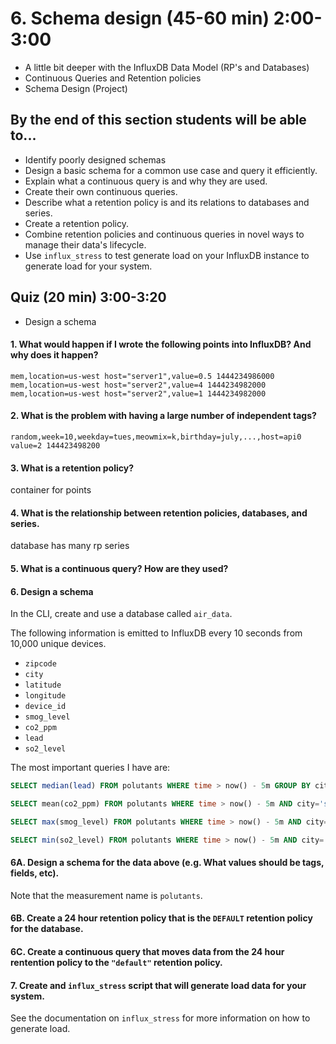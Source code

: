 # 6. Schema design (45-60 min) 2:00-3:00
* A little bit deeper with the InfluxDB Data Model (RP's and Databases)
* Continuous Queries and Retention policies
* Schema Design (Project)

## By the end of this section students will be able to...

* Identify poorly designed schemas
* Design a basic schema for a common use case and query it efficiently.
* Explain what a continuous query is and why they are used.
* Create their own continuous queries.
* Describe what a retention policy is and its relations to databases and series.
* Create a retention policy.
* Combine retention policies and continuous queries in novel ways to manage their data's lifecycle.
* Use `influx_stress` to test generate load on your InfluxDB instance to generate load for your system.

## Quiz (20 min) 3:00-3:20

* Design a schema

#### 1. What would happen if I wrote the following points into InfluxDB? And why does it happen?
```
mem,location=us-west host="server1",value=0.5 1444234986000
mem,location=us-west host="server2",value=4 1444234982000
mem,location=us-west host="server2",value=1 1444234982000
```

#### 2. What is the problem with having a large number of independent tags?

```
random,week=10,weekday=tues,meowmix=k,birthday=july,...,host=api0 value=2 144423498200
```

#### 3. What is a retention policy?
container for points

#### 4. What is the relationship between retention policies, databases, and series.
database has many rp
series 

#### 5. What is a continuous query? How are they used?

#### 6. Design a schema

In the CLI, create and use a database called `air_data`.

The following information is emitted to InfluxDB every 10 seconds from 10,000 unique devices.

* `zipcode`
* `city`
* `latitude`
* `longitude`
* `device_id`
* `smog_level`
* `co2_ppm`
* `lead`
* `so2_level`

The most important queries I have are:

```sql
SELECT median(lead) FROM polutants WHERE time > now() - 5m GROUP BY city

SELECT mean(co2_ppm) FROM polutants WHERE time > now() - 5m AND city='sf' GROUP BY device_id

SELECT max(smog_level) FROM polutants WHERE time > now() - 5m AND city='nyc' GROUP BY zipcode

SELECT min(so2_level) FROM polutants WHERE time > now() - 5m AND city='nyc' GROUP BY zipcode
```

#### 6A. Design a schema for the data above (e.g. What values should be tags, fields, etc).
Note that the measurement name is `polutants`.

#### 6B. Create a 24 hour retention policy that is the `DEFAULT` retention policy for the database.

#### 6C. Create a continuous query that moves data from the 24 hour rentention policy to the `"default"` retention policy.

#### 7. Create and `influx_stress` script that will generate load data for your system.
See the documentation on `influx_stress` for more information on how to generate load.
